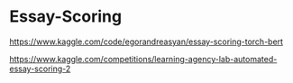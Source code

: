 # Essay-Scoring

https://www.kaggle.com/code/egorandreasyan/essay-scoring-torch-bert


https://www.kaggle.com/competitions/learning-agency-lab-automated-essay-scoring-2

